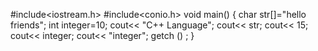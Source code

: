 #include<iostream.h>
#include<conio.h>
void main()
{
char str[]="hello friends";
int integer=10;
cout<< "C++ Language";
cout<< str;
cout<< 15;
cout<< integer;
cout<< "integer";
getch () ;
}
